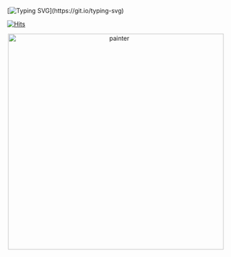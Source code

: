 [![Typing SVG](https://readme-typing-svg.demolab.com?font=Space+Mono&pause=1000&color=41403B&background=C4C3A400&center=true&vCenter=true&width=435&lines=not+fun!)](https://git.io/typing-svg)

[![Hits](https://hits.seeyoufarm.com/api/count/incr/badge.svg?url=https%3A%2F%2Fgithub.com%2Fdandysworld&count_bg=%23ECDFBF&title_bg=%234C5363&icon=&icon_color=%23FFFFFF&title=expendables&edge_flat=false)](https://hits.seeyoufarm.com)
<p align="center">
    <img width="500" src="https://files.catbox.moe/efvzrg.gif" alt="painter"> 
